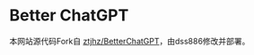 # Better ChatGPT

本网站源代码Fork自 [ztjhz/BetterChatGPT](https://github.com/ztjhz/BetterChatGPT)，由dss886修改并部署。
